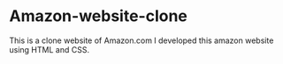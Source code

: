 # Amazon-website-clone
This is a clone website of Amazon.com
I developed this amazon website using HTML and CSS.
